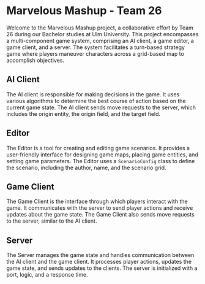 # Marvelous Mashup - Team 26

Welcome to the Marvelous Mashup project, a collaborative effort by Team 26 during our Bachelor studies at Ulm University. This project encompasses a multi-component game system, comprising an AI client, a game editor, a game client, and a server. The system facilitates a turn-based strategy game where players maneuver characters across a grid-based map to accomplish objectives.

## AI Client

The AI client is responsible for making decisions in the game. It uses various algorithms to determine the best course of action based on the current game state. The AI client sends move requests to the server, which includes the origin entity, the origin field, and the target field.

## Editor

The Editor is a tool for creating and editing game scenarios. It provides a user-friendly interface for designing game maps, placing game entities, and setting game parameters. The Editor uses a `ScenarioConfig` class to define the scenario, including the author, name, and the scenario grid.

## Game Client

The Game Client is the interface through which players interact with the game. It communicates with the server to send player actions and receive updates about the game state. The Game Client also sends move requests to the server, similar to the AI client.

## Server

The Server manages the game state and handles communication between the AI client and the game client. It processes player actions, updates the game state, and sends updates to the clients. The server is initialized with a port, logic, and a response time.


